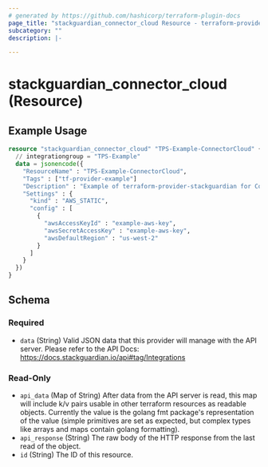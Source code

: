 ```yaml
---
# generated by https://github.com/hashicorp/terraform-plugin-docs
page_title: "stackguardian_connector_cloud Resource - terraform-provider-stackguardian"
subcategory: ""
description: |-

---
```


# stackguardian_connector_cloud (Resource)

## Example Usage

```terraform
resource "stackguardian_connector_cloud" "TPS-Example-ConnectorCloud" {
  // integrationgroup = "TPS-Example"
  data = jsonencode({
    "ResourceName" : "TPS-Example-ConnectorCloud",
    "Tags" : ["tf-provider-example"]
    "Description" : "Example of terraform-provider-stackguardian for ConnectorCloud",
    "Settings" : {
      "kind" : "AWS_STATIC",
      "config" : [
        {
          "awsAccessKeyId" : "example-aws-key",
          "awsSecretAccessKey" : "example-aws-key",
          "awsDefaultRegion" : "us-west-2"
        }
      ]
    }
  })
}
```

<!-- schema generated by tfplugindocs -->
## Schema

### Required

- `data` (String) Valid JSON data that this provider will manage with the API server. Please refer to the API Docs: https://docs.stackguardian.io/api#tag/Integrations

### Read-Only

- `api_data` (Map of String) After data from the API server is read, this map will include k/v pairs usable in other terraform resources as readable objects. Currently the value is the golang fmt package's representation of the value (simple primitives are set as expected, but complex types like arrays and maps contain golang formatting).
- `api_response` (String) The raw body of the HTTP response from the last read of the object.
- `id` (String) The ID of this resource.


